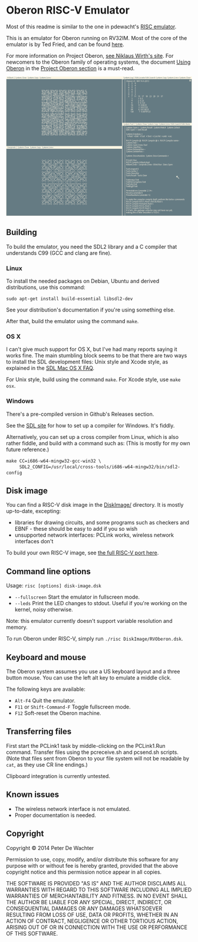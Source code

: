 # Oberon RISC-V Emulator
Most of this readme is similar to the one in pdewacht's [RISC emulator](https://github.com/pdewacht/oberon-risc-emu/).

This is an emulator for Oberon running on RV32IM. Most of the core of the emulator is by Ted Fried, and can be found [here](https://github.com/MicroCoreLabs/Projects/blob/master/RISCV_C_Version/C_Version/riscv.c). 

For more information on Project Oberon,
[see Niklaus Wirth's site](https://www.inf.ethz.ch/personal/wirth/). For
newcomers to the Oberon family of operating systems, the document
[Using Oberon] in the [Project Oberon section] is a must-read.

[Using Oberon]: https://www.inf.ethz.ch/personal/wirth/ProjectOberon/UsingOberon.pdf
[Project Oberon section]: https://www.inf.ethz.ch/personal/wirth/ProjectOberon/index.html

![Screenshot](rv-po2013.png)

## Building

To build the emulator, you need the SDL2 library and a C compiler that
understands C99 (GCC and clang are fine).

[SDL2]: http://libsdl.org/

### Linux

To install the needed packages on Debian, Ubuntu and derived
distributions, use this command:

    sudo apt-get install build-essential libsdl2-dev

See your distribution's documentation if you're using something else.

After that, build the emulator using the command `make`.

### OS X

I can't give much support for OS X, but I've had many reports saying
it works fine. The main stumbling block seems to be that there are two
ways to install the SDL development files: Unix style and Xcode style,
as explained in the [SDL Mac OS X FAQ].

For Unix style, build using the command `make`.
For Xcode style, use `make osx`.

[SDL Mac OS X FAQ]: https://wiki.libsdl.org/FAQMacOSX

### Windows

There's a pre-compiled version in Github's Releases section.

See the [SDL site][SDL2]  for how to set up a compiler
for Windows. It's fiddly.

Alternatively, you can set up a cross compiler from Linux, which is
also rather fiddle, and build with a command such as: (This is mostly
for my own future reference.)

    make CC=i686-w64-mingw32-gcc-win32 \
         SDL2_CONFIG=/usr/local/cross-tools/i686-w64-mingw32/bin/sdl2-config


## Disk image

You can find a RISC-V disk image in the [DiskImage/](DiskImage/) directory. It is mostly up-to-date, excepting:

- libraries for drawing circuits, and some programs such as checkers and EBNF - these should be easy to add if you so wish
- unsupported network interfaces: PCLink works, wireless network interfaces don't

To build your own RISC-V image, see [the full RISC-V port here](https://github.com/solbjorg/oberon-riscv).

## Command line options

Usage: `risc [options] disk-image.dsk`

* `--fullscreen` Start the emulator in fullscreen mode.
* `--leds` Print the LED changes to stdout. Useful if you're working on the kernel,
  noisy otherwise.

Note: this emulator currently doesn't support variable resolution and memory.

To run Oberon under RISC-V, simply run `./risc DiskImage/RVOberon.dsk`.

## Keyboard and mouse

The Oberon system assumes you use a US keyboard layout and a three button mouse.
You can use the left alt key to emulate a middle click.

The following keys are available:
* `Alt-F4` Quit the emulator.
* `F11` or `Shift-Command-F` Toggle fullscreen mode.
* `F12` Soft-reset the Oberon machine.


## Transferring files
First start the PCLink1 task by middle-clicking on the PCLink1.Run command. Transfer files using the pcreceive.sh and pcsend.sh scripts.
(Note that files sent from Oberon to your file system will not be readable by `cat`, as they use CR line endings.)

Clipboard integration is currently untested.

## Known issues

* The wireless network interface is not emulated.
* Proper documentation is needed.


## Copyright

Copyright © 2014 Peter De Wachter

Permission to use, copy, modify, and/or distribute this software for
any purpose with or without fee is hereby granted, provided that the
above copyright notice and this permission notice appear in all
copies.

THE SOFTWARE IS PROVIDED "AS IS" AND THE AUTHOR DISCLAIMS ALL
WARRANTIES WITH REGARD TO THIS SOFTWARE INCLUDING ALL IMPLIED
WARRANTIES OF MERCHANTABILITY AND FITNESS. IN NO EVENT SHALL THE
AUTHOR BE LIABLE FOR ANY SPECIAL, DIRECT, INDIRECT, OR CONSEQUENTIAL
DAMAGES OR ANY DAMAGES WHATSOEVER RESULTING FROM LOSS OF USE, DATA OR
PROFITS, WHETHER IN AN ACTION OF CONTRACT, NEGLIGENCE OR OTHER
TORTIOUS ACTION, ARISING OUT OF OR IN CONNECTION WITH THE USE OR
PERFORMANCE OF THIS SOFTWARE.

